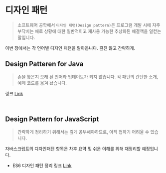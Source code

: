 # 디자인 패턴
> 소프트웨어 공학에서 `디자인 패턴(Design pattern)`은 프로그램 개발 시에 자주 부닥치는 애로 상황에 대한 일반적이고 재사용 가능한 추상화된 해결책을 일컫는 말입니다.

이번 장에서는 각 언어별 디자인 패턴을 알아봅니다. 깊진 않고 간략하게.

## Design Patteren for Java
> 손을 놓은지 오래 된 언어라 업데이트가 되지 않습니다. 각 패턴의 간단한 소개, 예제 코드를 옮겨 놨습니다.

링크 [Link](https://github.com/InSeong-So/IT-Note/tree/master/chapter06-%EB%94%94%EC%9E%90%EC%9D%B8%ED%8C%A8%ED%84%B4/java#java%EC%9D%98-%EB%94%94%EC%9E%90%EC%9D%B8-%ED%8C%A8%ED%84%B4)

<br>

## Design Pattern for JavaScript
> 간략하게 정리하기 위해서는 깊게 공부해야하므로, 아직 접하기 어려울 수 있습니다.

자바스크립트의 디자인패턴 항목은 차후 요약 및 쉬운 이해를 위해 재정리할 예정입니다.

- ES6 디자인 패턴 정리 링크 [Link](https://github.com/InSeong-So/IT-Note/tree/master/chapter06-%EB%94%94%EC%9E%90%EC%9D%B8%ED%8C%A8%ED%84%B4/javascript/ES6)